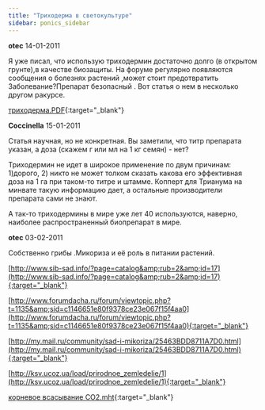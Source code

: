 ```yaml
---
title: "Триходерма в светокультуре"
sidebar: ponics_sidebar
---
```


**otec** 14-01-2011

Я уже писал, что использую триходермин достаточно долго (в открытом грунте),в качестве биозащиты. На форуме регулярно появляются сообщения о болезнях растений ,может стоит предотвратить Заболевание?Препарат безопасный . Вот статья о нем в несколько другом ракурсе.

[триходерма.PDF](https://t.me/ponics_ru_files/4653){:target="_blank"}

**Coccinella** 15-01-2011

Статья научная, но не конкретная. Вы заметили, что титр препарата указан, а доза (скажем г или мл на 1 кг семян) - нет?

Триходермин не идет в широкое применение по двум причинам: 1)дорого, 2) никто не может толком сказать какова его эффективная доза на 1 га при таком-то титре и штамме. Копперт для Трианума на минвате такую информацию дает, а остальные производители препарата сами не знают.

А так-то триходермины в мире уже лет 40 используются, наверно, наиболее распространенный биопрепарат в мире.


**otec** 03-02-2011

Собственно грибы .Микориза и её роль в питании растений.

[http://www.sib-sad.info/?page=catalog&amp;rub=2&amp;id=17](http://www.sib-sad.info/?page=catalog&amp;rub=2&amp;id=17){:target="_blank"}

[http://www.forumdacha.ru/forum/viewtopic.php?t=1135&amp;sid=c1146651e80f9378ce23e067f15f4aa0](http://www.forumdacha.ru/forum/viewtopic.php?t=1135&amp;sid=c1146651e80f9378ce23e067f15f4aa0){:target="_blank"}

[http://my.mail.ru/community/sad-i-mikoriza/25463BDD8711A7D0.html](http://my.mail.ru/community/sad-i-mikoriza/25463BDD8711A7D0.html){:target="_blank"}

[http://ksv.ucoz.ua/load/prirodnoe_zemledelie/1](http://ksv.ucoz.ua/load/prirodnoe_zemledelie/1){:target="_blank"}

[корневое всасывание СО2.mht](https://t.me/ponics_ru_files/4654){:target="_blank"}

